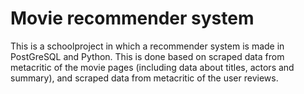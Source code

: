 # Movie recommender system
This is a schoolproject in which a recommender system is made in PostGreSQL and Python. 
This is done based on scraped data from metacritic of the movie pages (including data about titles, actors and summary),
and scraped data from metacritic of the user reviews.